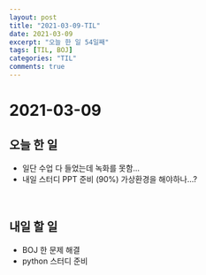 ```yaml
---
layout: post
title: "2021-03-09-TIL"
date: 2021-03-09
excerpt: "오늘 한 일 54일째"
tags: [TIL, BOJ]
categories: "TIL"
comments: true
---
```


# 2021-03-09

## 오늘 한 일    
- 일단 수업 다 들었는데 녹화를 못함...
- 내일 스터디 PPT 준비 (90%) 가상환경을 해야하나...?

<br>

## 내일 할 일
- BOJ 한 문제 해결
- python 스터디 준비
